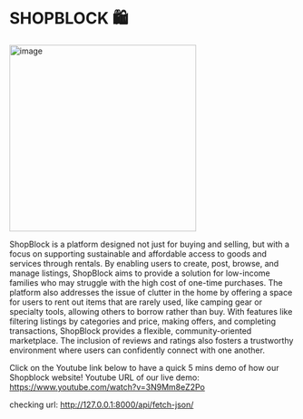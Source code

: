 # SHOPBLOCK 🛍

<img width="329" alt="image" src="https://github.com/user-attachments/assets/cc215ed8-5b4f-4dd1-8311-e6f16a63eba2">


ShopBlock is a platform designed not just for buying and selling, but with a focus on supporting sustainable and affordable access to goods and services through rentals. By enabling users to create, post, browse, and manage listings, ShopBlock aims to provide a solution for low-income families who may struggle with the high cost of one-time purchases. The platform also addresses the issue of clutter in the home by offering a space for users to rent out items that are rarely used, like camping gear or specialty tools, allowing others to borrow rather than buy. With features like filtering listings by categories and price, making offers, and completing transactions, ShopBlock provides a flexible, community-oriented marketplace. The inclusion of reviews and ratings also fosters a trustworthy environment where users can confidently connect with one another.


Click on the Youtube link below to have a quick 5 mins demo of how our Shopblock website!
Youtube URL of our live demo: https://www.youtube.com/watch?v=3N9Mm8eZ2Po



checking url: http://127.0.0.1:8000/api/fetch-json/
